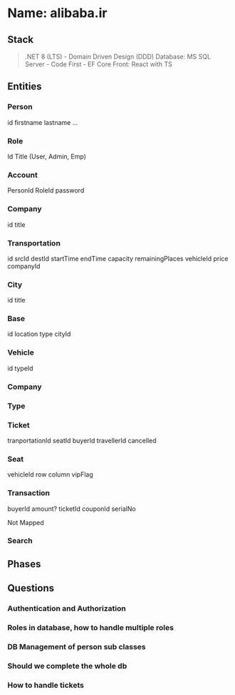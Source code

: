 # Name: alibaba.ir

## Stack
> .NET 8 (LTS) - Domain Driven Design (DDD)
> Database: MS SQL Server - Code First - EF Core
> Front: React with TS

## Entities

### Person
id
firstname
lastname
...
### Role
Id
Title (User, Admin, Emp)
### Account
PersonId
RoleId
password

### Company
id
title

### Transportation
id
srcId
destId
startTime
endTime
capacity
remainingPlaces
vehicleId
price
companyId

### City
id
title

### Base
id
location
type
cityId

### Vehicle
id
typeId

### Company
### Type

### Ticket
tranportationId
seatId
buyerId
travellerId
cancelled

### Seat
vehicleId
row
column
vipFlag

### Transaction
buyerId
amount?
ticketId
couponId
serialNo


Not Mapped
### Search
### 
### 


## Phases



## Questions
### Authentication and Authorization
### Roles in database, how to handle multiple roles
### DB Management of person sub classes
### Should we complete the whole db 
### How to handle tickets 
